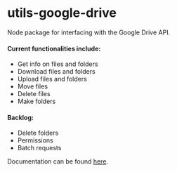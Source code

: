 # utils-google-drive
Node package for interfacing with the Google Drive API.

#### Current functionalities include:
 - Get info on files and folders
 - Download files and folders
 - Upload files and folders
 - Move files
 - Delete files
 - Make folders

#### Backlog:
 - Delete folders
 - Permissions
 - Batch requests

Documentation can be found [here](https://curtcommander.github.io/utils-google-drive/).
